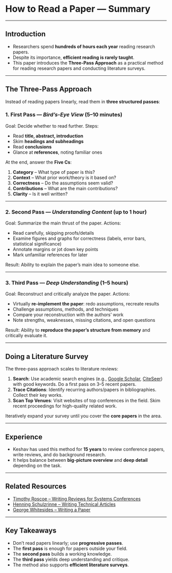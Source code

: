 

# How to Read a Paper — Summary

---

## Introduction

* Researchers spend **hundreds of hours each year** reading research papers.
* Despite its importance, **efficient reading is rarely taught**.
* This paper introduces the **Three-Pass Approach** as a practical method for reading research papers and conducting literature surveys.

---

## The Three-Pass Approach

Instead of reading papers linearly, read them in **three structured passes**:

### 1. First Pass — *Bird’s-Eye View* (5–10 minutes)

Goal: Decide whether to read further.
Steps:

* Read **title, abstract, introduction**
* Skim **headings and subheadings**
* Read **conclusions**
* Glance at **references**, noting familiar ones

At the end, answer the **Five Cs**:

1. **Category** – What type of paper is this?
2. **Context** – What prior work/theory is it based on?
3. **Correctness** – Do the assumptions seem valid?
4. **Contributions** – What are the main contributions?
5. **Clarity** – Is it well written?

---

### 2. Second Pass — *Understanding Content* (up to 1 hour)

Goal: Summarize the main thrust of the paper.
Actions:

* Read carefully, skipping proofs/details
* Examine figures and graphs for correctness (labels, error bars, statistical significance)
* Annotate margins or jot down key points
* Mark unfamiliar references for later

Result: Ability to explain the paper’s main idea to someone else.

---

### 3. Third Pass — *Deep Understanding* (1–5 hours)

Goal: Reconstruct and critically analyze the paper.
Actions:

* Virtually **re-implement the paper**: redo assumptions, recreate results
* Challenge assumptions, methods, and techniques
* Compare your reconstruction with the authors’ work
* Note strengths, weaknesses, missing citations, and open questions

Result: Ability to **reproduce the paper’s structure from memory** and critically evaluate it.

---

## Doing a Literature Survey

The three-pass approach scales to literature reviews:

1. **Search**: Use academic search engines (e.g., [Google Scholar](https://scholar.google.com/), [CiteSeer](http://citeseer.ist.psu.edu/)) with good keywords. Do a first pass on 3–5 recent papers.
2. **Trace Citations**: Identify recurring authors/papers in bibliographies. Collect their key works.
3. **Scan Top Venues**: Visit websites of top conferences in the field. Skim recent proceedings for high-quality related work.

Iteratively expand your survey until you cover the **core papers** in the area.

---

## Experience

* Keshav has used this method for **15 years** to review conference papers, write reviews, and do background research.
* It helps balance between **big-picture overview** and **deep detail** depending on the task.

---

## Related Resources

* [Timothy Roscoe – Writing Reviews for Systems Conferences](http://people.inf.ethz.ch/troscoe/pubs/review-writing.pdf)
* [Henning Schulzrinne – Writing Technical Articles](http://www.cs.columbia.edu/~hgs/etc/writing-style.html)
* [George Whitesides – Writing a Paper](http://www.che.iitm.ac.in/misc/dd/writepaper.pdf)

---

## Key Takeaways

* Don’t read papers linearly; use **progressive passes**.
* The **first pass** is enough for papers outside your field.
* The **second pass** builds a working knowledge.
* The **third pass** yields deep understanding and critique.
* The method also supports **efficient literature surveys**.

